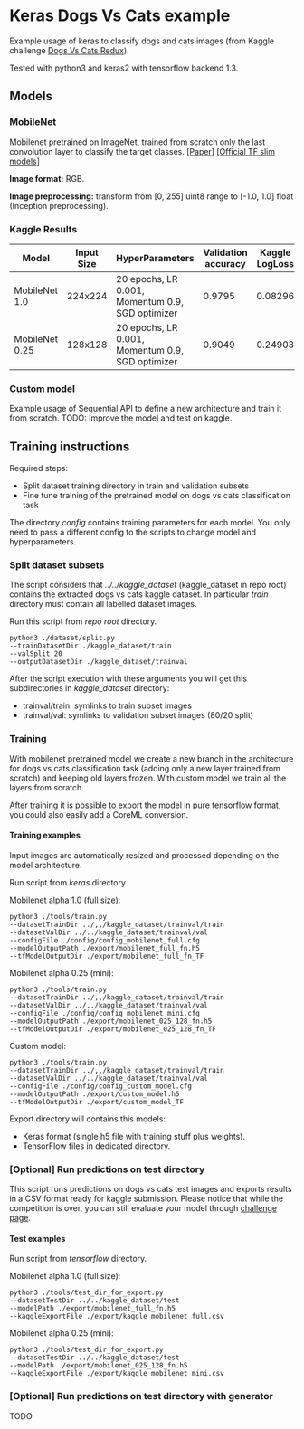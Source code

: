 # Keras Dogs Vs Cats example

Example usage of keras to classify dogs and cats images (from Kaggle challenge [Dogs Vs Cats Redux](https://www.kaggle.com/c/dogs-vs-cats-redux-kernels-edition)).

Tested with python3 and keras2 with tensorflow backend 1.3.

## Models

### MobileNet

Mobilenet pretrained on ImageNet, trained from scratch only the last convolution layer to classify the target classes. [[Paper]](https://arxiv.org/abs/1704.04861) [[Official TF slim models]](https://github.com/tensorflow/models/blob/master/research/slim/nets/mobilenet_v1.md)

**Image format:** RGB.

**Image preprocessing:** transform from [0, 255] uint8 range to [-1.0, 1.0] float (Inception preprocessing).

### Kaggle Results

| Model | Input Size | HyperParameters | Validation accuracy | Kaggle LogLoss|
|-------|------------|-----------------|---------------|------------------|
| MobileNet 1.0  | 224x224 | 20 epochs, LR 0.001, Momentum 0.9, SGD optimizer | 0.9795 | 0.08296 |
| MobileNet 0.25 | 128x128 | 20 epochs, LR 0.001, Momentum 0.9, SGD optimizer | 0.9049 | 0.24903 |

### Custom model

Example usage of Sequential API to define a new architecture and train it from scratch.
TODO: Improve the model and test on kaggle.

## Training instructions

Required steps:
- Split dataset training directory in train and validation subsets
- Fine tune training of the pretrained model on dogs vs cats classification task 

The directory *config* contains training parameters for each model. You only need to pass a different config to the scripts to change model and hyperparameters.

### Split dataset subsets

The script considers that *../../kaggle_dataset* (kaggle_dataset in repo root) contains the extracted dogs vs cats kaggle dataset.
In particular *train* directory must contain all labelled dataset images.

Run this script from *repo root* directory.

```
python3 ./dataset/split.py
--trainDatasetDir ./kaggle_dataset/train
--valSplit 20
--outputDatasetDir ./kaggle_dataset/trainval
```

After the script execution with these arguments you will get this subdirectories in *kaggle_dataset* directory:
- trainval/train: symlinks to train subset images
- trainval/val: symlinks to validation subset images (80/20 split)

### Training

With mobilenet pretrained model we create a new branch in the architecture for dogs vs cats classification task (adding only a new layer trained from scratch) and keeping old layers frozen.
With custom model we train all the layers from scratch.

After training it is possible to export the model in pure tensorflow format, you could also easily add a CoreML conversion.

#### Training examples

Input images are automatically resized and processed depending on the model architecture.

Run script from *keras* directory.

Mobilenet alpha 1.0 (full size):

```
python3 ./tools/train.py
--datasetTrainDir ../,,/kaggle_dataset/trainval/train
--datasetValDir ../../kaggle_dataset/trainval/val
--configFile ./config/config_mobilenet_full.cfg
--modelOutputPath ./export/mobilenet_full_fn.h5
--tfModelOutputDir ./export/mobilenet_full_fn_TF
```

Mobilenet alpha 0.25 (mini):

```
python3 ./tools/train.py
--datasetTrainDir ../,,/kaggle_dataset/trainval/train
--datasetValDir ../../kaggle_dataset/trainval/val
--configFile ./config/config_mobilenet_mini.cfg
--modelOutputPath ./export/mobilenet_025_128_fn.h5
--tfModelOutputDir ./export/mobilenet_025_128_fn_TF
```

Custom model:

```
python3 ./tools/train.py
--datasetTrainDir ../,,/kaggle_dataset/trainval/train
--datasetValDir ../../kaggle_dataset/trainval/val
--configFile ./config/config_custom_model.cfg
--modelOutputPath ./export/custom_model.h5
--tfModelOutputDir ./export/custom_model_TF
```

Export directory will contains this models:
- Keras format (single h5 file with training stuff plus weights).
- TensorFlow files in dedicated directory.


### [Optional] Run predictions on test directory

This script runs predictions on dogs vs cats test images and exports results in a CSV format ready for kaggle submission.
Please notice that while the competition is over, you can still evaluate your model through [challenge page](https://www.kaggle.com/c/dogs-vs-cats-redux-kernels-edition/leaderboard).

#### Test examples

Run script from *tensorflow* directory.

Mobilenet alpha 1.0 (full size):

```
python3 ./tools/test_dir_for_export.py
--datasetTestDir ../../kaggle_dataset/test
--modelPath ./export/mobilenet_full_fn.h5
--kaggleExportFile ./export/kaggle_mobilenet_full.csv
```

Mobilenet alpha 0.25 (mini):

```
python3 ./tools/test_dir_for_export.py
--datasetTestDir ../../kaggle_dataset/test
--modelPath ./export/mobilenet_025_128_fn.h5
--kaggleExportFile ./export/kaggle_mobilenet_mini.csv
```

### [Optional] Run predictions on test directory with generator

TODO